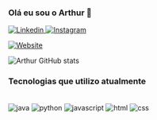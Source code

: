 

### Olá eu sou o Arthur 🎉

[![Linkedin](https://img.shields.io/badge/LinkedIn-0077B5?style=for-the-badge&logo=linkedin&logoColor=white)
](https://www.linkedin.com/in/arthurakiratoyonagasetani/)
[![Instagram](https://img.shields.io/badge/Instagram-E4405F?style=for-the-badge&logo=instagram&logoColor=white)](https://www.instagram.com/arthurakirat/)

[![Website](https://img.shields.io/website-up-down-green-red/http/monip.org.svg)
](https://arthurakira.github.io/ArthurSetani/#)

![Arthur GitHub stats](https://github-readme-stats.vercel.app/api?username=ArthurAkira&show_icons=true&theme=dracula)

### Tecnologias que utilizo atualmente
<div style="display: inline_block"><br/>
    <img align="center" alt="java" src="https://img.shields.io/badge/Java-ED8B00?style=for-the-badge&logo=openjdk&logoColor=white"/>
    <img align="center" alt="python" src="   https://img.shields.io/badge/Python-14354C?style=for-the-badge&logo=python&logoColor=white"/>
    <img align="center" alt="javascript" src="https://img.shields.io/badge/JavaScript-F7DF1E?style=for-the-badge&logo=javascript&logoColor=black"/>
    <img align="center" alt="html" src="https://img.shields.io/badge/HTML5-E34F26?style=for-the-badge&logo=html5&logoColor=white"/>
    <img align="center" alt="css" src="https://img.shields.io/badge/CSS3-1572B6?style=for-the-badge&logo=css3&logoColor=white"/>
</div>
